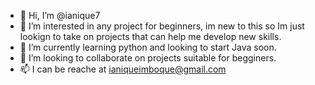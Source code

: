 - 👋 Hi, I’m @ianique7
- 👀 I’m interested in any project for beginners, im new to this so Im just lookign to take on projects that can help me develop new skills. 
- 🌱 I’m currently learning python and looking to start Java soon.
- 💞️ I’m looking to collaborate on projects suitable for begginers.
- 📫 I can be reache at ianiqueimboque@gmail.com

<!---
ianique7/ianique7 is a ✨ special ✨ repository because its `README.md` (this file) appears on your GitHub profile.
You can click the Preview link to take a look at your changes.
--->
